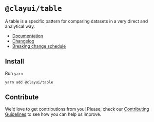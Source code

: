 # `@clayui/table`

A table is a specific pattern for comparing datasets in a very direct and analytical way.

-   [Documentation](https://clayui.com/docs/components/table.html)
-   [Changelog](./CHANGELOG.md)
-   [Breaking change schedule](./BREAKING.md)

## Install

Run `yarn`

```shell
yarn add @clayui/table
```

## Contribute

We'd love to get contributions from you! Please, check our [Contributing Guidelines](https://github.com/liferay/clay/blob/master/CONTRIBUTING.md) to see how you can help us improve.

